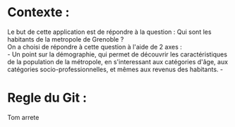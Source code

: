 # Contexte : 
Le but de cette application est de répondre à la question : Qui sont les habitants de la metropole de Grenoble ?\
On a choisi de répondre à cette question à l'aide de 2 axes :  
    - Un point sur la démographie, qui permet de découvrir les caractéristiques de la population de la métropole, en s'interessant aux catégories d'âge, aux catégories socio-professionnelles, et mêmes aux revenus des habitants.
    - 

# Regle du Git :
Tom arrete
